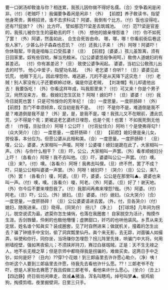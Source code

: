 <!-- { "loadSidebar": true } -->
要一口粥汤却敎谁与你？相连累，我孩儿因你做不得好名儒。（合）空争着闲是闲非。（付）〔老贼吓！〕我偏要争着闲是闲非！（外）
【前腔】养子敎读书，指望他身荣贵，黄榜招贤，谁不去求科试？
阿婆，我倒有个比方。（付）饭也没得吃，还有??屁放?？（外）比方吓。
譬如那范??梁差去筑城池。
（付）范??梁是官差的，我孩儿被你生生的逼勒去的吓！（外）
想他的娘亲埋怨谁？
（付）你不如死了罢！（外）阿婆，然虽如此，
合生合死皆由命。
哪，哪，哪！你看前街后巷这些人家?，
少甚么孙子森森也忍饥？
（付）还我儿子来！（外）阿呀！阿婆吓！
你休聒絮，毕竟是咱每三口受孤凄！（旦）
【前腔】〔婆婆，〕孩儿虽暂离，须有日回家里。奴有些钗梳，解当充粮米。〔公公婆婆恁般争闹呵，〕敎傍人道媳妇的有甚差迟。
（付）你有甚差迟？（旦）
致使公婆争闹起。
婆婆，当初公公敎孩儿出去的时节，
他心中爱子，指望功名就。
（外）老乞婆！你听?！（旦）婆婆见此饥荒，
他眼下无儿，因此埋怨你。难逃避，兀的不是从天降下这灾危！
（付）老贼！别人家没有儿子还要螟蛉过继，偏是你这老贼，
【刘泼帽】有儿却遣他出去！
我要饭吃！（外）你看这样年成，叫我那里来？（付）可又来！你是个男子汉，尙然没来方，
敎，敎媳妇怎生区处？
阿呀！媳妇吓！（旦）婆婆！（付）我今日就死也罢！
只是可怜悞你的芳年纪！（合）一度思量，一度肝肠碎！（外）
【前腔】吾门不幸须倾弃，叹当初是我不是。
（付）不是你不是，难道倒是我不是？难道倒是我不是？（外）是，是，是我不是。嗄！我孩儿又不在眼前，遭此饥荒，少不得是个死；更被这老乞婆终日埋怨，也是个死！也罢！
不如我死倒无他虑！
（作撞，旦扯住介）阿呀！公公吓！（付背扯住介）阿哟！个是使弗得勾?！（众大哭介）（合）
一度思量，一度肝肠碎！（旦）
【前腔】媳妇便是亲儿女，劳役事，本分应为。但愿公婆从此相和美。（合）一度思量，一度肝肠碎！
（旦）嗄，公公，婆婆，大家相叫一声嗄。阿呀！公婆嗄！媳妇是跪在此了，大家相叫一声。（外）与你什么相干？（旦）吓，公公，大家相叫一声罢。（外）看孝顺媳妇分上吓！（各看介）阿呀！我不去叫他。（旦）吓，婆婆叫公公一声罢。（付）噢。（旦）来?。（付）噢。（各看介）阿呀！我弗去叫俚。（旦）终不然，罢了不成？吓，只是公公相叫婆婆一声罢。（外）阿呀！媳妇吓！（哭介）（旦）公公，来?。（外）罢！（各看介）嗄，阿婆。（旦）吓，婆婆，公公是在那里叫▲，婆婆也来叫一声。（付）噢，噢。（各看介）嗄，阿老。（外）阿婆。（旦）好了！谢天地。（外）你今后不要来埋怨我了。（付）我那间再弗来埋怨?哉。（外）阿婆。（付）阿老。（旦）吓，公公。（外）媳妇。（旦）婆婆。（付）媳妇。（众大哭介）（合）
一度思量，一度肝肠碎！
（旦）公公婆婆请进去罢。（外，付，旦各哭介）（付）媳妇，随我进来。（旦）晓得。（同哭介）
拐儿?
（净上）
【打球场】几年间为拐儿，脱空说谎为最。遮莫你怎生俌俏，也落在我圈套！
自家脱空为活计，掏摸作生涯。舌剑唇鎗，伶俐的也敎他懵懂；虚脾甜口，奸巧的也哄他装风。乡贯从来无定居，姓名谁个知眞实？装成圈套，见了时自然进来；做就机关，撞着的怎生出去？骗了钟馗手中宝剑，偷了洞宾瓢里仙丹。眞个来无影，去无踪，对面骗人如撮弄。纵使和你行，同你坐，当场赚你怎埋怨？拐儿阵里先锋，哄骗门中大将。何用剜墙挖壁，强如黑夜偷儿；不须挟斧持刀，赛过白昼刼贼。正是：天不生无禄之人，地不长无根之草；但是京师中都晓得我是拐骗的，难做买卖。这两日手中乏钞，如何是好？（丑内）??穿?个花娘！到三郞庙里去许许愿心勒介。（净）咦！你听这个人要到三郞庙里去许愿，待我先去看他许什么愿。??！三郞老爷不在吓，想是人家抬去赛愿了我且假做三郞老爷，看他来许什么愿心。（坐介）（丑上）
【四边静】终日街坊闲串走，敛减▲猪油，浑名叫瞎鸡，绰号叫梦▲。偷鸡偷狗，掏摸剪绺。夜里掘壁洞，日里三只手。

